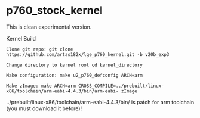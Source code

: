 p760_stock_kernel
=================

This is clean experimental version.

Kernel Build

    Clone git repo: git clone https://github.com/artas182x/lge_p760_kernel.git -b v20b_exp3

    Change directory to kernel root cd kernel_directory

    Make configuration: make u2_p760_defconfig ARCH=arm

    Make zImage: make ARCH=arm CROSS_COMPILE=../prebuilt/linux-x86/toolchain/arm-eabi-4.4.3/bin/arm-eabi- zImage

../prebuilt/linux-x86/toolchain/arm-eabi-4.4.3/bin/ is patch for arm toolchain (you must download it before)!
